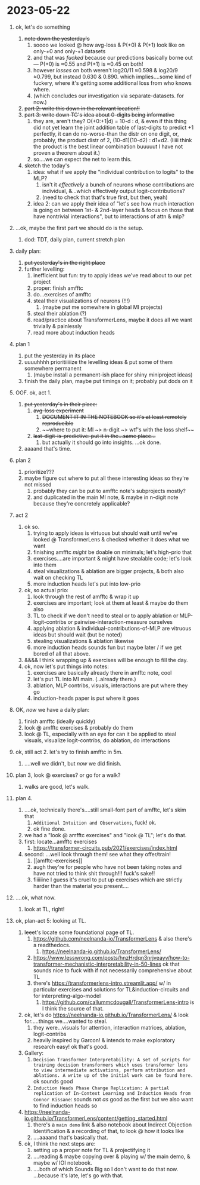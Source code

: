 # 2023-05-22

1. ok, let's do something
    1. ~~note down the yesterday's~~
        1. soooo we looked @ how avg-loss & P(+0) & P(+1) look like on only-+0 and only-+1 datasets
        1. and that was _fucked_ because our predictions basically borne out — P(+0) is ≈0.55 and P(+1) is ≈0.45 on both!
        1. however _losses_ on both weren't log20/11 ≈0.598 & log20/9 ≈0.799, but instead 0.630 & 0.890. which implies....some kind of fuckery, where it's getting some additional loss from who knows where.
        1. (which concludes our investigation via separate-datasets. for now.)
    1. ~~part 2: write this down in the relevant location!!~~
    1. ~~part 3: write down TG's idea about 0-digits being informative~~
        1. they are, aren't they? O(+0:+1|d) = 10-d : d, & even if this thing did not yet learn the joint addition table of last-digits to predict +1 perfectly, it can do no-worse-than the distr on one digit, or, probably, the product distr of 2, (10-d1)(10-d2) : d1×d2. (Iiiii think the product is the best linear combination buuuuut I have not proven a theorem about it.)
        1. so....we can expect the net to learn this.
    1. sketch the today's
        1. idea: what if we apply the "individual contribution to logits" to the MLP?
            1. isn't it _effectively_ a bunch of neurons whose contributions are individual, &...which effectively output logit-contributions?
            1. (need to check that that's true first, but then, yeah)
        1. idea 2: can we apply their idea of "let's see how much interaction is going on between 1st- & 2nd-layer heads & focus on those that have nontrivial interactions", but to interactions of attn & mlp?

1. ...ok, maybe the first part we should do is the setup.
    1. dod: TDT, daily plan, current stretch plan

1. daily plan:
    1. ~~put yesterday's in the right place~~
    1. further levelling:
        1. inefficient but fun: try to apply ideas we've read about to our pet project
        1. proper: finish amfftc
        1. do...exercises of amfftc
        1. steal their visualizations of neurons (!!!)
            1. (maybe put me somewhere in global MI projects)
        1. steal their ablation (?)
        1. read/practice about TransformerLens, maybe it does all we want trivially & painlessly
        1. read more about induction heads
1. plan 1
    1. put the yesterday in its place
    1. uuuuhhhh prioritiiiiize the levelling ideas & put some of them somewhere permanent
        1. (maybe install a permanent-ish place for shiny miniproject ideas)
    1. finish the daily plan, maybe put timings on it; probably put dods on it
1. OOF. ok, act 1.
    1. ~~put yesterday's in their place:~~
        1. ~~avg-loss experiment~~
            1. ~~DOCUMENT IT IN THE NOTEBOOK so it's at least remotely reproducible~~
            1. ~~where to put it: MI ~> n-digit ~> wtf's with the loss shelf~~
        1. ~~last-digit-is-predictive: put it in the...same place...~~
            1. but actually it should go into insights. ...ok done.
    1. aaaand that's time.
1. plan 2
    1. prioritize???
    1. maybe figure out where to put all these interesting ideas so they're not missed
        1. probably they can be put to amfftc note's subprojects mostly?
        1. and duplicated in the main MI note, & maybe in n-digit note because they're concretely applicable?
1. act 2
    1. ok so.
        1. trying to apply ideas is virtuous but should wait until we've looked @ TransformerLens & checked whether it does what we want
        1. finishing amfftc _might_ be doable on minimals; let's high-prio that
        1. exercises....are important & might have stealable code; let's look into them
        1. steal visualizations & ablation are bigger projects, & both also wait on checking TL
        1. more induction heads let's put into low-prio
    1. ok, so actual prio:
        1. look through the rest of amfftc & wrap it up
        1. exercises are important; look at them at least & maybe do them also
        1. TL to check if we don't need to steal or to apply ablation or MLP-logit-contribs or pairwise-interaction-measure ourselves
        1. applying ablation & individual-contributions-of-MLP are vitruous ideas but should wait (but be noted)
        1. stealing visualizations & ablation likewise
        1. more induction heads sounds fun but maybe later / if we get bored of all that above.
    1. &&&& I think wrapping up & exercises will be enough to fill the day.
    1. ok, now let's put things into notes:
        1. exercises are basically already there in amfftc note, cool
        1. let's put TL into MI main. (..already there.)
        1. ablation, MLP contribs, visuals, interactions are put where they go
        1. induction-heads paper is put where it goes
1. OK, _now_ we have a daily plan:
    1. finish amfftc (ideally quickly)
    1. look @ amfftc exercises & probably do them
    1. look @ TL, especially with an eye for can it be applied to steal visuals, visualize logit-contribs, do ablation, do interactions

1. ok, still act 2. let's try to finish amfftc in 5m.
    1. ....well we didn't, but _now_ we did finish.
1. plan 3, look @ exercises? or go for a walk?
    1. walks are good, let's walk.
1. plan 4.
    1. ....ok, technically there's....still small-font part of amfftc, let's skim that
        1. `Additional Intuition and Observations`, fuck! ok.
        1. ok fine done.
    1. we had a "look @ amfftc exercises" and "look @ TL"; let's do that.
    1. first: locate...amfftc exercises
        1. https://transformer-circuits.pub/2021/exercises/index.html
    1. second: ...well look through them! see what they offer/train!
        1. [[amfftc-exercises]]
        1. augh they're for people who have not been taking notes and have not tried to think shit through!!! fuck's sake!!
        1. fiiiiiine I guess it's cruel to put up exercises which are strictly harder than the material you present....
1. ....ok, what now.
    1. look at TL, right!
1. ok, plan-act 5: looking at TL.
    1. leeet's locate some foundational page of TL.
        1. https://github.com/neelnanda-io/TransformerLens & also there's a readthedocs.
            1. https://neelnanda-io.github.io/TransformerLens/
        1. https://www.lesswrong.com/posts/hnzHrdqn3nrjveayv/how-to-transformer-mechanistic-interpretability-in-50-lines ok that sounds nice to fuck with if not necessarily comprehensive about TL
        1. there's https://transformerlens-intro.streamlit.app/ w/ in particular exercises and solutions for TL&induction-circuits and for interpreting-algo-model
            1. https://github.com/callummcdougall/TransformerLens-intro is I think the source of that.
    1. ok, let's do https://neelnanda-io.github.io/TransformerLens/ & look for.....things we....wanted to steal.
        1. they were...visuals for attention, interaction matrices, ablation, logit-contribs
        1. heavily inspired by Garcon! & intends to make exploratory research easy! ok that's good.
    1. Gallery:
        1. `Decision Transformer Interpretability: A set of scripts for training decision transformers which uses transformer lens to view intermediate activations, perform attribution and ablations. A write up of the initial work can be found here.` ok sounds good
        1. `Induction Heads Phase Change Replication: A partial replication of In-Context Learning and Induction Heads from Connor Kissane`: sounds not _as_ good as the first but we also want to find induction heads so
    1. https://neelnanda-io.github.io/TransformerLens/content/getting_started.html
        1. there's a `main demo` link & also notebook about Indirect Objection Identification & a recording of that, to look @ how it looks like
        1. ....aaaand that's basically that.
    1. ok, I think the next steps are:
        1. setting up a proper note for TL & projectifying it
        1. ....reading & maybe copying over & playing w/ the main demo, & maybe w/ IOI notebook.
        1. ....both of which Sounds Big so I don't want to do that now. ...because it's late, let's go with that.
